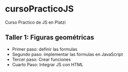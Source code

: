 # cursoPracticoJS
Curso Practico de JS en Platzi


## Taller 1: Figuras geométricas

- Primer paso: definir las formulas
- Segundo paso: implementar las formulas en JavaScript
- Tercer paso: Crear funciones
- Cuarto Paso: Integrar JS con HTML